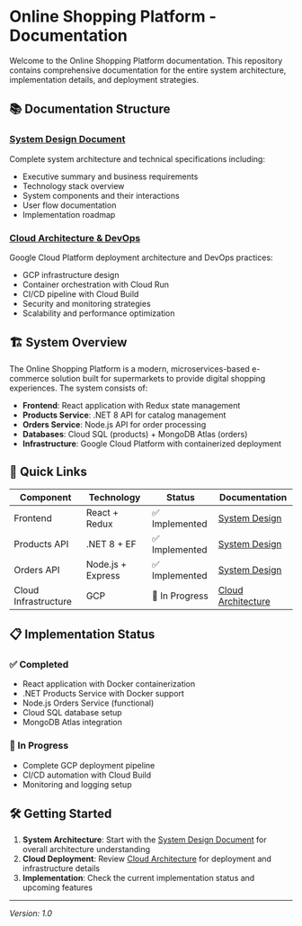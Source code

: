 # Online Shopping Platform - Documentation

Welcome to the Online Shopping Platform documentation. This repository contains comprehensive documentation for the entire system architecture, implementation details, and deployment strategies.

## 📚 Documentation Structure

### [System Design Document](./system-design.md)
Complete system architecture and technical specifications including:
- Executive summary and business requirements
- Technology stack overview
- System components and their interactions
- User flow documentation
- Implementation roadmap

### [Cloud Architecture & DevOps](./cloud-architecture.md)
Google Cloud Platform deployment architecture and DevOps practices:
- GCP infrastructure design
- Container orchestration with Cloud Run
- CI/CD pipeline with Cloud Build
- Security and monitoring strategies
- Scalability and performance optimization

## 🏗️ System Overview

The Online Shopping Platform is a modern, microservices-based e-commerce solution built for supermarkets to provide digital shopping experiences. The system consists of:

- **Frontend**: React application with Redux state management
- **Products Service**: .NET 8 API for catalog management
- **Orders Service**: Node.js API for order processing
- **Databases**: Cloud SQL (products) + MongoDB Atlas (orders)
- **Infrastructure**: Google Cloud Platform with containerized deployment

## 🚀 Quick Links

| Component | Technology | Status | Documentation |
|-----------|------------|---------|---------------|
| Frontend | React + Redux | ✅ Implemented | [System Design](./system-design.md#client-application-react--redux) |
| Products API | .NET 8 + EF | ✅ Implemented | [System Design](./system-design.md#products-service-net-8) |
| Orders API | Node.js + Express | ✅ Implemented | [System Design](./system-design.md#orders-service-nodejs) |
| Cloud Infrastructure | GCP | 🔄 In Progress | [Cloud Architecture](./cloud-architecture.md) |

## 📋 Implementation Status

### ✅ Completed
- React application with Docker containerization
- .NET Products Service with Docker support
- Node.js Orders Service (functional)
- Cloud SQL database setup
- MongoDB Atlas integration

### 🔄 In Progress
- Complete GCP deployment pipeline
- CI/CD automation with Cloud Build
- Monitoring and logging setup

## 🛠️ Getting Started

1. **System Architecture**: Start with the [System Design Document](./system-design.md) for overall architecture understanding
2. **Cloud Deployment**: Review [Cloud Architecture](./cloud-architecture.md) for deployment and infrastructure details
3. **Implementation**: Check the current implementation status and upcoming features

---

*Version: 1.0*